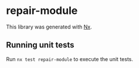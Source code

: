 # repair-module

This library was generated with [Nx](https://nx.dev).

## Running unit tests

Run `nx test repair-module` to execute the unit tests.
